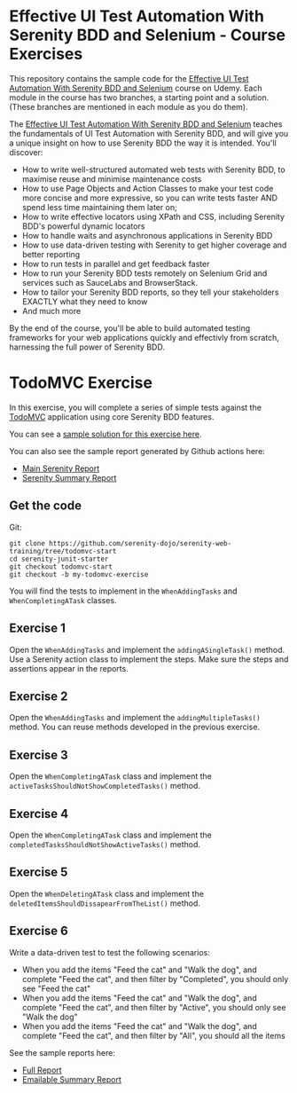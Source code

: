 # Effective UI Test Automation With Serenity BDD and Selenium - Course Exercises

This repository contains the sample code for the [Effective UI Test Automation With Serenity BDD and Selenium](https://www.udemy.com/course/serenity-bdd-web-testing/?referralCode=3E5878CF6F4676EF507B) course on Udemy. Each module in the course has two branches, a starting point and a solution. (These branches are mentioned in each module as you do them).

The [Effective UI Test Automation With Serenity BDD and Selenium](https://www.udemy.com/course/serenity-bdd-web-testing/?referralCode=3E5878CF6F4676EF507B) teaches the fundamentals of UI Test Automation with Serenity BDD, and will give you a unique insight on how to use Serenity BDD the way it is intended. You'll discover:

* How to write well-structured automated web tests with Serenity BDD, to maximise reuse and minimise maintenance costs
* How to use Page Objects and Action Classes to make your test code more concise and more expressive, so you can write tests faster AND spend less time maintaining them later on;
* How to write effective locators using XPath and CSS, including Serenity BDD's powerful dynamic locators
* How to handle waits and asynchronous applications in Serenity BDD
* How to use data-driven testing with Serenity to get higher coverage and better reporting
* How to run tests in parallel and get feedback faster
* How to run your Serenity BDD tests remotely on Selenium Grid and services such as SauceLabs and BrowserStack.
* How to tailor your Serenity BDD reports, so they tell your stakeholders EXACTLY what they need to know
* And much more

By the end of the course, you'll be able to build automated testing frameworks for your web applications quickly and effectivly from scratch, harnessing the full power of Serenity BDD.

# TodoMVC Exercise

In this exercise, you will complete a series of simple tests against the [TodoMVC](https://todomvc.com/examples/angularjs/#/) application using core Serenity BDD features.

You can see a [sample solution for this exercise here](https://github.com/serenity-dojo/serenity-web-training/tree/todomvc-solution).

You can also see the sample report generated by Github actions here:
  * [Main Serenity Report](https://serenity-dojo.github.io/serenity-web-training)
  * [Serenity Summary Report](https://serenity-dojo.github.io/serenity-web-training/serenity-summary.html)

## Get the code

Git:

    git clone https://github.com/serenity-dojo/serenity-web-training/tree/todomvc-start
    cd serenity-junit-starter
    git checkout todomvc-start
    git checkout -b my-todomvc-exercise

You will find the tests to implement in the `WhenAddingTasks` and `WhenCompletingATask` classes.

## Exercise 1

Open the `WhenAddingTasks` and implement the `addingASingleTask()` method. Use a Serenity action class to implement the steps. Make sure the steps and assertions appear in the reports.

## Exercise 2

Open the `WhenAddingTasks` and implement the `addingMultipleTasks()` method. You can reuse methods developed in the previous exercise.

## Exercise 3

Open the `WhenCompletingATask` class and implement the `activeTasksShouldNotShowCompletedTasks()` method.

## Exercise 4

Open the `WhenCompletingATask` class and implement the `completedTasksShouldNotShowActiveTasks()` method.

## Exercise 5

Open the `WhenDeletingATask` class and implement the `deletedItemsShouldDissapearFromTheList()` method.

## Exercise 6
Write a data-driven test to test the following scenarios:
  * When you add the items "Feed the cat" and "Walk the dog", and complete "Feed the cat", and then filter by "Completed", you should only see "Feed the cat"
  * When you add the items "Feed the cat" and "Walk the dog", and complete "Feed the cat", and then filter by "Active", you should only see "Walk the dog"
  * When you add the items "Feed the cat" and "Walk the dog", and complete "Feed the cat", and then filter by "All", you should all the items

See the sample reports here:
  * [Full Report](https://serenity-dojo.github.io/serenity-web-training)
  * [Emailable Summary Report](https://serenity-dojo.github.io/serenity-web-training/serenity-summary.html)